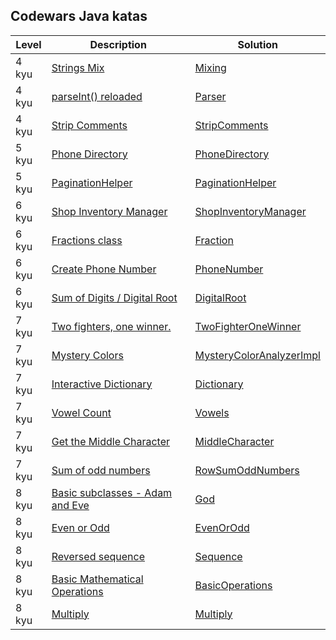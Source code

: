 ## Codewars Java katas
|  Level  | Description | Solution |
| ------- | ----------- | -------- |
|  4 kyu  | [Strings Mix](https://www.codewars.com/kata/5629db57620258aa9d000014) | [Mixing](src/main/java/kyu4/Mixing.java) |
|  4 kyu  | [parseInt() reloaded](https://www.codewars.com/kata/525c7c5ab6aecef16e0001a5) | [Parser](src/main/java/kyu4/Parser.java) |
|  4 kyu  | [Strip Comments](https://www.codewars.com/kata/51c8e37cee245da6b40000bd) | [StripComments](src/main/java/kyu4/StripComments.java) |
|  5 kyu  | [Phone Directory](https://www.codewars.com/kata/phone-directory) | [PhoneDirectory](src/main/java/kyu5/PhoneDirectory.java) |
|  5 kyu  | [PaginationHelper](https://www.codewars.com/kata/515bb423de843ea99400000a) | [PaginationHelper](src/main/java/kyu5/PaginationHelper.java) |
|  6 kyu  | [Shop Inventory Manager](https://www.codewars.com/kata/55d1d06def244b18c100007c) | [ShopInventoryManager](src/main/java/kyu6/ShopInventoryManager.java) |
|  6 kyu  | [Fractions class](https://www.codewars.com/kata/572bbd7c72a38bd878000a73) | [Fraction](src/main/java/kyu6/Fraction.java) |
|  6 kyu  | [Create Phone Number](https://www.codewars.com/kata/525f50e3b73515a6db000b83) | [PhoneNumber](src/main/java/kyu6/PhoneNumber.java) |
|  6 kyu  | [Sum of Digits / Digital Root](https://www.codewars.com/kata/541c8630095125aba6000c00) | [DigitalRoot](src/main/java/kyu6/DigitalRoot.java) |
|  7 kyu  | [Two fighters, one winner.](https://www.codewars.com/kata/577bd8d4ae2807c64b00045b) | [TwoFighterOneWinner](src/main/java/kyu7/TwoFighterOneWinner.java) |
|  7 kyu  | [Mystery Colors](https://www.codewars.com/kata/59ffd0058ba91470bf0000bf) | [MysteryColorAnalyzerImpl](src/main/java/kyu7/MysteryColorAnalyzerImpl.java) |
|  7 kyu  | [Interactive Dictionary](https://www.codewars.com/kata/57a93f93bb9944516d0000c1) | [Dictionary](src/main/java/kyu7/Dictionary.java) |
|  7 kyu  | [Vowel Count](https://www.codewars.com/kata/54ff3102c1bad923760001f3) | [Vowels](src/main/java/kyu7/Vowels.java) |
|  7 kyu  | [Get the Middle Character](https://www.codewars.com/kata/56747fd5cb988479af000028) | [MiddleCharacter](src/main/java/kyu7/MiddleCharacter.java) |
|  7 kyu  | [Sum of odd numbers](https://www.codewars.com/kata/55fd2d567d94ac3bc9000064) | [RowSumOddNumbers](src/main/java/kyu7/RowSumOddNumbers.java) |
|  8 kyu  | [Basic subclasses - Adam and Eve](https://www.codewars.com/kata/547274e24481cfc469000416) | [God](src/main/java/kyu8/God.java) |
|  8 kyu  | [Even or Odd](https://www.codewars.com/kata/53da3dbb4a5168369a0000fe) | [EvenOrOdd](src/main/java/kyu8/EvenOrOdd.java) |
|  8 kyu  | [Reversed sequence](https://www.codewars.com/kata/5a00e05cc374cb34d100000d) | [Sequence](src/main/java/kyu8/Sequence.java) |
|  8 kyu  | [Basic Mathematical Operations](https://www.codewars.com/kata/basic-mathematical-operations/java) | [BasicOperations](src/main/java/kyu8/BasicOperations.java) |
|  8 kyu  | [Multiply](https://www.codewars.com/kata/50654ddff44f800200000004) | [Multiply](src/main/java/kyu8/Muliply.java) |